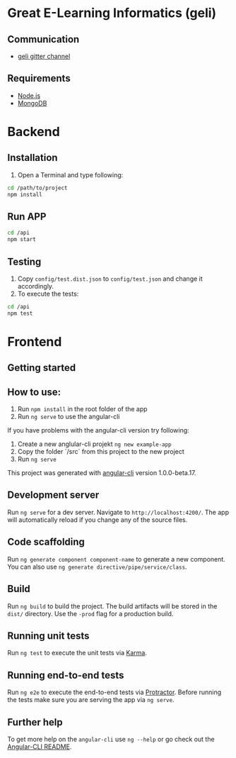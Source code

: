 # Great E-Learning Informatics (geli)

## Communication

- [geli gitter channel](https://gitter.im/mpse-geli/)

## Requirements

- [Node.js](https://nodejs.org/en/)
- [MongoDB](https://www.mongodb.com/download-center#community)


# Backend

## Installation

1. Open a Terminal and type following:

```bash
cd /path/to/project
npm install
```

## Run APP

```bash
cd /api
npm start
```

## Testing

1. Copy `config/test.dist.json` to `config/test.json` and change it accordingly.
2. To execute the tests:

```bash
cd /api
npm test
```

# Frontend
## Getting started

## How to use:

1. Run `npm install` in the root folder of the app
2. Run `ng serve` to use the angular-cli

If you have problems with the angular-cli version try following:

1. Create a new anglular-cli projekt `ng new example-app`
2. Copy the folder ´/src´ from this project to the new project
3. Run `ng serve`

This project was generated with [angular-cli](https://github.com/angular/angular-cli) version 1.0.0-beta.17.

## Development server
Run `ng serve` for a dev server. Navigate to `http://localhost:4200/`. The app will automatically reload if you change any of the source files.

## Code scaffolding

Run `ng generate component component-name` to generate a new component. You can also use `ng generate directive/pipe/service/class`.

## Build

Run `ng build` to build the project. The build artifacts will be stored in the `dist/` directory. Use the `-prod` flag for a production build.

## Running unit tests

Run `ng test` to execute the unit tests via [Karma](https://karma-runner.github.io).

## Running end-to-end tests

Run `ng e2e` to execute the end-to-end tests via [Protractor](http://www.protractortest.org/). 
Before running the tests make sure you are serving the app via `ng serve`.

## Further help

To get more help on the `angular-cli` use `ng --help` or go check out the [Angular-CLI README](https://github.com/angular/angular-cli/blob/master/README.md).
